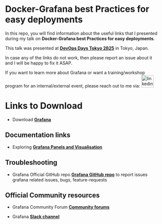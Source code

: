 
# Docker-Grafana best Practices for easy deployments

In this repo, you will find information about the useful links that I presented during my talk on **Docker-Grafana best Practices for easy deployments**.

This talk was presented at **[DevOps Days Tokyo 2ß25](https://www.devopsdaystokyo.org/)** in Tokyo, Japan.

In case any of the links do not work, then please report an issue about it and I will be happy to fix it ASAP.

If you want to learn more about Grafana or want a training/workshop program for an internal/external event, please reach out to me via:
  <a href="https://www.linkedin.com/in/syed-usman-ahmad-b1415515/" target="_blank">
    <img src="https://img.shields.io/static/v1?message=LinkedIn&logo=linkedin&label=&color=0077B5&logoColor=white&labelColor=&style=for-the-badge" height="40" alt="linkedin logo"  />
  </a>

# Links to Download

- Download **[Grafana](https://grafana.com/grafana/)**


## Documentation links


- Exploring **[Grafana Panels and Visualisation](https://grafana.com/docs/grafana/latest/panels-visualizations/)**


## Troubleshooting

- Grafana Official GitHub repo **[Grafana GitHub repo](https://github.com/grafana/grafana/issues)** to report issues grafana related issues, bugs, feature-requests

## Official Community resources

- Grafana Community Forum  **[Community forums](https://community.grafana.com/)**

- Grafana **[Slack channel]( https://slack.grafana.com/)**
